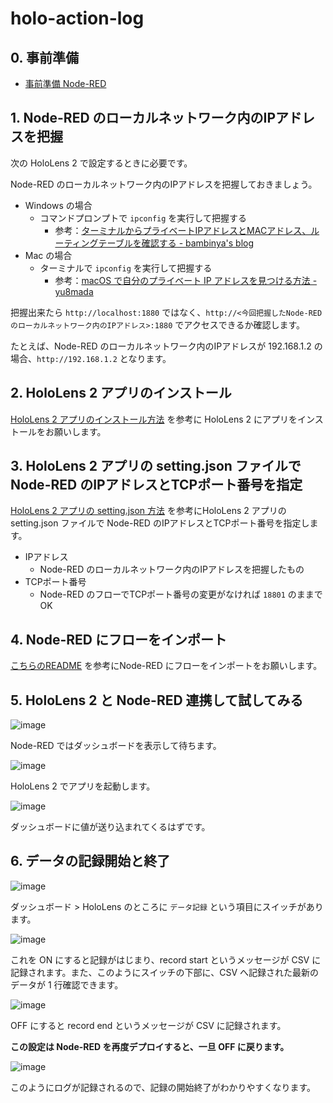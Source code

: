 # holo-action-log

## 0. 事前準備

* [事前準備 Node-RED](./preparation/node-red.md)

## 1. Node-RED のローカルネットワーク内のIPアドレスを把握

次の HoloLens 2 で設定するときに必要です。

Node-RED のローカルネットワーク内のIPアドレスを把握しておきましょう。

* Windows の場合
  * コマンドプロンプトで `ipconfig` を実行して把握する
    * 参考：[ターミナルからプライベートIPアドレスとMACアドレス、ルーティングテーブルを確認する \- bambinya's blog](http://bambinya.hateblo.jp/entry/2015/04/04/234428)
* Mac の場合
  * ターミナルで `ipconfig` を実行して把握する
    * 参考：[macOS で自分のプライベート IP アドレスを見つける方法 \- yu8mada](https://yu8mada.com/2018/07/14/how-to-find-my-private-ip-address-in-macos/#content-3-3)

把握出来たら `http://localhost:1880` ではなく、`http://<今回把握したNode-RED のローカルネットワーク内のIPアドレス>:1880` でアクセスできるか確認します。

たとえば、Node-RED のローカルネットワーク内のIPアドレスが 192.168.1.2 の場合、`http://192.168.1.2` となります。

## 2. HoloLens 2 アプリのインストール

[HoloLens 2 アプリのインストール方法](./hololens2-app/00_install_application.md) を参考に HoloLens 2 にアプリをインストールをお願いします。

## 3. HoloLens 2 アプリの setting.json ファイルで Node-RED のIPアドレスとTCPポート番号を指定

[HoloLens 2 アプリの setting.json 方法](./hololens2-app/01_edit_setting.md) を参考にHoloLens 2 アプリの setting.json ファイルで Node-RED のIPアドレスとTCPポート番号を指定します。

* IPアドレス
  * Node-RED のローカルネットワーク内のIPアドレスを把握したもの
* TCPポート番号
  * Node-RED のフローでTCPポート番号の変更がなければ `18801` のままでOK

## 4. Node-RED にフローをインポート

[こちらのREADME](./node-red/00_import_flow.md) を参考にNode-RED にフローをインポートをお願いします。

## 5. HoloLens 2 と Node-RED 連携して試してみる

![image](https://i.gyazo.com/cd54c452cf103cea075cc8c96afbb8ab.png)

Node-RED ではダッシュボードを表示して待ちます。

![image](https://i.gyazo.com/7a81e21957268bf8392961dd191d13b1.jpg)

HoloLens 2 でアプリを起動します。

![image](https://i.gyazo.com/a86c003885de89b7450d9a8d2988d97a.png)

ダッシュボードに値が送り込まれてくるはずです。

## 6. データの記録開始と終了

![image](https://i.gyazo.com/0aa4fd9c2b136ac8bce80bc3df4a9700.png)

ダッシュボード > HoloLens のところに `データ記録` という項目にスイッチがあります。

![image](https://i.gyazo.com/1dc0e268b5f9ad940a79957e34725944.png)

これを ON にすると記録がはじまり、record start というメッセージが CSV に記録されます。また、このようにスイッチの下部に、CSV へ記録された最新のデータが 1 行確認できます。

![image](https://i.gyazo.com/6167ef9d9f600c0c2ae9fb5097269d17.png)

OFF にすると record end というメッセージが CSV に記録されます。

**この設定は Node-RED を再度デプロイすると、一旦 OFF に戻ります。**

![image](https://i.gyazo.com/1b9383d5d5e174696a3550561bc2fb5d.png)

このようにログが記録されるので、記録の開始終了がわかりやすくなります。